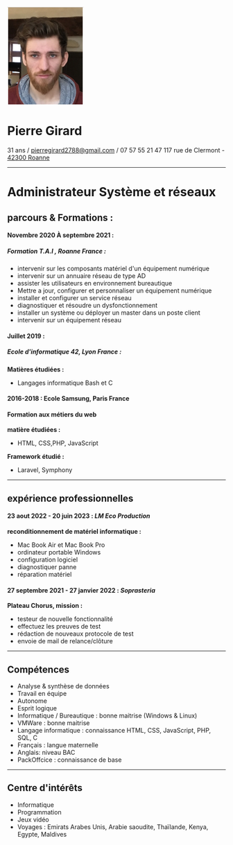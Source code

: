 

![](https://github.com/clsmoker88/obsidian-cv/blob/main/Capture.PNG)
# Pierre Girard
31 ans / pierregirard2788@gmail.com / 07 57 55 21 47
117 rue de Clermont - [42300 Roanne](https://www.aggloroanne.fr/site-officiel-roannais-agglomeration-et-ville-de-roanne-3.html)
___
# Administrateur Système et réseaux

  ## parcours & Formations :

 #### **Novembre 2020 À  septembre 2021 :**
##### **Formation T.A.I , Roanne France :**
* intervenir sur les composants matériel d'un équipement numérique
* intervenir sur un annuaire réseau de type AD
* assister les utilisateurs en environnement bureautique
* Mettre a jour, configurer et personnaliser un équipement numérique
* installer et configurer un service réseau
* diagnostiquer et résoudre un dysfonctionnement
* installer un système ou déployer un master dans un poste client
* intervenir sur un équipement réseau

#### **Juillet 2019 :**
##### **Ecole d'informatique 42, Lyon France :**
**Matières étudiées :**
* Langages informatique Bash et C

#### 2016-2018 : Ecole Samsung, Paris France
#### Formation aux métiers du web
**matière étudiées :** 
* HTML, CSS,PHP, JavaScript

**Framework étudié :**
* Laravel, Symphony

___
## expérience professionnelles
#### **23 aout 2022 - 20 juin 2023** : *LM Eco Production*
**reconditionnement de matériel informatique :**
* Mac Book Air et Mac Book Pro
* ordinateur portable Windows
* configuration logiciel
* diagnostiquer panne
* réparation matériel
#### **27 septembre 2021 - 27 janvier 2022 :** *Soprasteria*
**Plateau Chorus, mission :**
* testeur de nouvelle fonctionnalité
* effectuez les preuves de test
* rédaction de nouveaux protocole de test
* envoie de mail de relance/clôture

___
## Compétences

* Analyse & synthèse de données
* Travail en équipe
* Autonome
* Esprit logique
* Informatique / Bureautique : bonne maitrise (Windows & Linux)
* VMWare : bonne maitrise
* Langage informatique : connaissance HTML, CSS, JavaScript, PHP, SQL, C
* Français : langue maternelle
* Anglais: niveau BAC
* PackOffcice : connaissance de base

___
## Centre d'intérêts
* Informatique
* Programmation
* Jeux vidéo
* Voyages : Emirats Arabes Unis, Arabie saoudite, Thaïlande, Kenya, Egypte, Maldives









